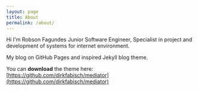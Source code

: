 ```yaml
---
layout: page
title: About
permalink: /about/
---
```


Hi I'm Robson Fagundes Junior Software Engineer, Specialist in project and development of systems for internet environment.

My blog on GitHub Pages and inspired Jekyll blog theme. 

You can **download** the theme here:
[https://github.com/dirkfabisch/mediator](https://github.com/dirkfabisch/mediator) 


